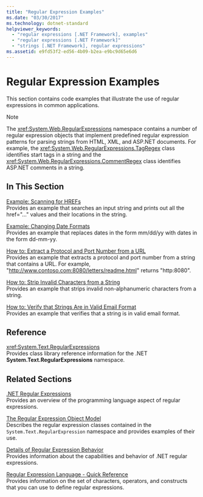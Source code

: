 ```yaml
---
title: "Regular Expression Examples"
ms.date: "03/30/2017"
ms.technology: dotnet-standard
helpviewer_keywords: 
  - "regular expressions [.NET Framework], examples"
  - "regular expressions [.NET Framework]"
  - "strings [.NET Framework], regular expressions"
ms.assetid: e9fd53f2-ed56-4b09-b2ea-e9bc9d65e6d6
---
```

# Regular Expression Examples
This section contains code examples that illustrate the use of regular expressions in common applications.  
  
> [!NOTE]
> The <xref:System.Web.RegularExpressions> namespace contains a number of regular expression objects that implement predefined regular expression patterns for parsing strings from HTML, XML, and ASP.NET documents. For example, the <xref:System.Web.RegularExpressions.TagRegex> class identifies start tags in a string and the <xref:System.Web.RegularExpressions.CommentRegex> class identifies ASP.NET comments in a string.  
  
## In This Section  
 [Example: Scanning for HREFs](../../../docs/standard/base-types/regular-expression-example-scanning-for-hrefs.md)  
 Provides an example that searches an input string and prints out all the href="…" values and their locations in the string.  
  
 [Example: Changing Date Formats](../../../docs/standard/base-types/regular-expression-example-changing-date-formats.md)  
 Provides an example that replaces dates in the form mm/dd/yy with dates in the form dd-mm-yy.  
  
 [How to: Extract a Protocol and Port Number from a URL](../../../docs/standard/base-types/how-to-extract-a-protocol-and-port-number-from-a-url.md)  
 Provides an example that extracts a protocol and port number from a string that contains a URL. For example, "http://www.contoso.com:8080/letters/readme.html" returns "http:8080".  
  
 [How to: Strip Invalid Characters from a String](../../../docs/standard/base-types/how-to-strip-invalid-characters-from-a-string.md)  
 Provides an example that strips invalid non-alphanumeric characters from a string.  
  
 [How to: Verify that Strings Are in Valid Email Format](../../../docs/standard/base-types/how-to-verify-that-strings-are-in-valid-email-format.md)  
 Provides an example that verifies that a string is in valid email format.  
  
## Reference  
 <xref:System.Text.RegularExpressions>  
 Provides class library reference information for the .NET **System.Text.RegularExpressions** namespace.  
  
## Related Sections  
 [.NET Regular Expressions](../../../docs/standard/base-types/regular-expressions.md)  
 Provides an overview of the programming language aspect of regular expressions.  
  
 [The Regular Expression Object Model](../../../docs/standard/base-types/the-regular-expression-object-model.md)  
 Describes the regular expression classes contained in the `System.Text.RegularExpression` namespace and provides examples of their use.  
  
 [Details of Regular Expression Behavior](../../../docs/standard/base-types/details-of-regular-expression-behavior.md)  
 Provides information about the capabilities and behavior of .NET regular expressions.  
  
 [Regular Expression Language - Quick Reference](../../../docs/standard/base-types/regular-expression-language-quick-reference.md)  
 Provides information on the set of characters, operators, and constructs that you can use to define regular expressions.
